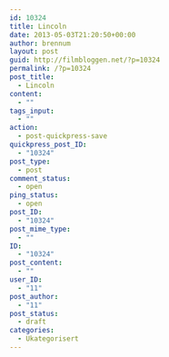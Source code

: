 ```yaml
---
id: 10324
title: Lincoln
date: 2013-05-03T21:20:50+00:00
author: brennum
layout: post
guid: http://filmbloggen.net/?p=10324
permalink: /?p=10324
post_title:
  - Lincoln
content:
  - ""
tags_input:
  - ""
action:
  - post-quickpress-save
quickpress_post_ID:
  - "10324"
post_type:
  - post
comment_status:
  - open
ping_status:
  - open
post_ID:
  - "10324"
post_mime_type:
  - ""
ID:
  - "10324"
post_content:
  - ""
user_ID:
  - "11"
post_author:
  - "11"
post_status:
  - draft
categories:
  - Ukategorisert
---
```

